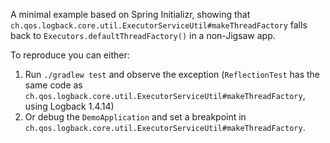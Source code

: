 A minimal example based on Spring Initializr, showing that `ch.qos.logback.core.util.ExecutorServiceUtil#makeThreadFactory` falls back to `Executors.defaultThreadFactory()` in a non-Jigsaw app.

To reproduce you can either:
1. Run `./gradlew test` and observe the exception (`ReflectionTest` has the same code as `ch.qos.logback.core.util.ExecutorServiceUtil#makeThreadFactory`, using Logback 1.4.14)
2. Or debug the `DemoApplication` and set a breakpoint in `ch.qos.logback.core.util.ExecutorServiceUtil#makeThreadFactory`.